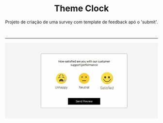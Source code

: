 <h1 align="center"> Theme Clock </h1>

<p align="center"> Projeto de criação de uma survey com template de feedback apó o 'submit'.</p>

</br> <hr>

<p align = "center"><img src= "./.github/Feedback UI Design.gif"></p>
